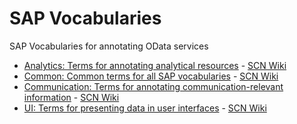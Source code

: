 # SAP Vocabularies
SAP Vocabularies for annotating OData services
- [Analytics: Terms for annotating analytical resources](Analytics.md) - [SCN Wiki](https://wiki.scn.sap.com/wiki/x/gwWKGw)
- [Common: Common terms for all SAP vocabularies](Common.md) - [SCN Wiki](https://wiki.scn.sap.com/wiki/x/vh_7Gg)
- [Communication: Terms for annotating communication-relevant information](Communication.md) - [SCN Wiki](https://wiki.scn.sap.com/wiki/x/ux_7Gg)
- [UI: Terms for presenting data in user interfaces](UI.md) - [SCN Wiki](https://wiki.scn.sap.com/wiki/x/uB_7Gg)
